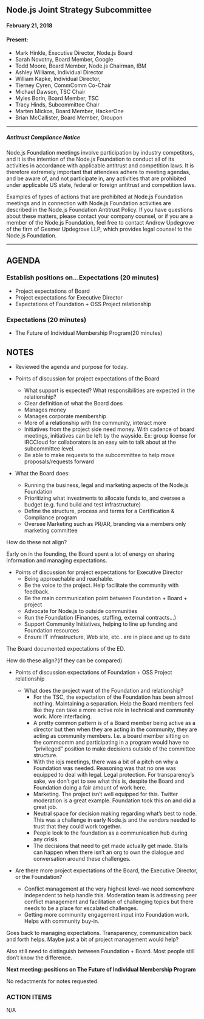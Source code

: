 ## Node.js Joint Strategy Subcommittee

#### February 21, 2018

#### Present:

- Mark Hinkle, Executive Director, Node.js Board 
- Sarah Novotny, Board Member, Google
- Todd Moore, Board Member, Node.js Chairman, IBM
- Ashley Williams, Individual Director
- William Kapke, Individual Director, 
- Tierney Cyren, CommComm Co-Chair
- Michael Dawson, TSC Chair
- Myles Borin, Board Member, TSC
- Tracy Hinds, Subcommittee Chair
- Marten Mickos, Board Member, HackerOne
- Brian McCallister, Board Member, Groupon  

* * *
##### Antitrust Compliance Notice

Node.js Foundation meetings involve participation by industry competitors, and it is the intention of the Node.js Foundation to conduct all of its activities in accordance with applicable antitrust and competition laws. It is therefore extremely important that attendees adhere to meeting agendas, and be aware of, and not participate in, any activities that are prohibited under applicable US state, federal or foreign antitrust and competition laws. 

Examples of types of actions that are prohibited at Node.js Foundation meetings and in connection with Node.js Foundation activities are described in the Node.js Foundation Antitrust Policy. If you have questions about these matters, please contact your company counsel, or if you are a member of the Node.js Foundation, feel free to contact Andrew Updegrove of the firm of Gesmer Updegrove LLP, which provides legal counsel to the Node.js Foundation.
* * *
  
## AGENDA

### Establish positions on...Expectations (20 minutes)
- Project expectations of Board 
- Project expectations for Executive Director 
- Expectations of Foundation + OSS Project relationship 
  

### Expectations (20 minutes)
- The Future of Individual Membership Program(20 minutes) 
  
## NOTES

- Reviewed the agenda and purpose for today. 
- Points of discussion for project expectations of the Board
  - What support is expected? What responsibilities are expected in the relationship? 
   - Clear definition of what the Board does 
   - Manages money 
   - Manages corporate membership 
   - More of a relationship with the community, interact more 
    - Initiatives from the project side need money. With cadence of board meetings, initiatives
    can be left by the wayside. Ex: group license for IRCCloud for collaborators is an easy win
    to talk about at the subcommittee level. 
   - Be able to make requests to the subcommittee to help move proposals/requests forward 
 
- What the Board does:
  - Running the business, legal and marketing aspects of the Node.js Foundation 
  - Prioritizing what investments to allocate funds to, and oversee a budget (e.g. fund build and test infrastructure) 
  - Define the structure, process and terms for a Certification & Compliance program 
  - Oversee Marketing such as PR/AR, branding via a members only marketing committee 
  
How do these not align?

Early on in the founding, the Board spent a lot of energy on sharing information and managing expectations.

- Points of discussion for project expectations for Executive Director
  - Being approachable and reachable. 
  - Be the voice to the project. Help facilitate the community with feedback.  
  - Be the main communication point between Foundation + Board + project 
  - Advocate for Node.js to outside communities 
  - Run the Foundation (Finances, staffing, external contracts…) 
  - Support Community Initiatives, helping to line up funding and Foundation resources 
  - Ensure IT infrastructure, Web site, etc.. are in place and up to date 
  
The Board documented expectations of the ED. 

How do these align?(if they can be compared)  

- Points of discussion expectations of Foundation + OSS Project relationship
  - What does the project want of the Foundation and relationship?
    - For the TSC, the expectation of the Foundation has been almost nothing. Maintaining
    a separation. Help the Board members feel like they can take a more active role in 
    technical and community work. More interfacing. 
    - A pretty common pattern is of a Board member being active as a director but then when
    they are acting in the community, they are acting as community members. I.e. a board 
    member sitting on the commcomm and participating in a program would have no “privileged”
    position to make decisions outside of the committee structure.
    - With the iojs meetings, there was a bit of a pitch on why a Foundation was needed. 
    Reasoning was that no one was equipped to deal with legal. Legal protection. For 
    transparency’s sake, we don’t get to see what this is, despite the Board and 
    Foundation doing a fair amount of work here.
    - Marketing. The project isn’t well equipped for this. Twitter moderation is a great
    example. Foundation took this on and did a great job.
    - Neutral space for decision making regarding what’s best to node. This was a challenge
    in early Node.js and the vendors needed to trust that they could work together. 
    - People look to the foundation as a communication hub during any crisis.
    - The decisions that need to get made actually get made. Stalls can happen when there 
    isn’t an org to own the dialogue and conversation around these challenges.

- Are there more project expectations of the Board, the Executive Director, or the Foundation?
  - Conflict management at the very highest level–we need somewhere independent to help handle this. Moderation team is addressing peer conflict management and facilitation of challenging topics but there needs to be a place for escalated challenges. 
  - Getting more community engagement input into Foundation work. Helps with community buy-in. 

Goes back to managing expectations. Transparency, communication back and forth helps. Maybe just a bit of project management would help?

Also still need to distinguish between Foundation + Board. Most people still don’t know the difference.

**Next meeting: positions on The Future of Individual Membership Program**

No redactments for notes requested.

### ACTION ITEMS
N/A
